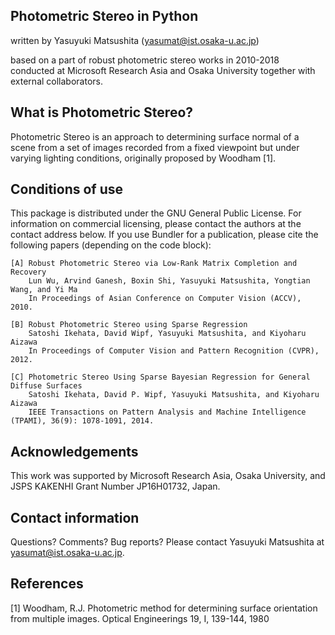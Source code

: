 Photometric Stereo in Python
------
written by Yasuyuki Matsushita (yasumat@ist.osaka-u.ac.jp)

based on a part of robust photometric stereo works in 2010-2018 conducted at Microsoft Research Asia and Osaka University
together with external collaborators.


What is Photometric Stereo?
-------

Photometric Stereo is an approach to determining surface normal of 
a scene from a set of images recorded from a fixed viewpoint but under
varying lighting conditions, originally proposed by Woodham [1].

Conditions of use
--------
This package is distributed under the GNU General Public License. For
information on commercial licensing, please contact the authors at the
contact address below. If you use Bundler for a publication, please
cite the following papers (depending on the code block):

    [A] Robust Photometric Stereo via Low-Rank Matrix Completion and Recovery
        Lun Wu, Arvind Ganesh, Boxin Shi, Yasuyuki Matsushita, Yongtian Wang, and Yi Ma
        In Proceedings of Asian Conference on Computer Vision (ACCV), 2010.

	[B] Robust Photometric Stereo using Sparse Regression
        Satoshi Ikehata, David Wipf, Yasuyuki Matsushita, and Kiyoharu Aizawa
        In Proceedings of Computer Vision and Pattern Recognition (CVPR), 2012.

    [C] Photometric Stereo Using Sparse Bayesian Regression for General Diffuse Surfaces
        Satoshi Ikehata, David P. Wipf, Yasuyuki Matsushita, and Kiyoharu Aizawa
        IEEE Transactions on Pattern Analysis and Machine Intelligence (TPAMI), 36(9): 1078-1091, 2014.


Acknowledgements
--------
This work was supported by Microsoft Research Asia, Osaka University, and JSPS KAKENHI Grant
Number JP16H01732, Japan.

Contact information
--------
Questions? Comments? Bug reports? Please contact Yasuyuki Matsushita at yasumat@ist.osaka-u.ac.jp.


References
--------
[1] Woodham, R.J. Photometric method for determining surface orientation from multiple images. 
Optical Engineerings 19, I, 139-144, 1980

